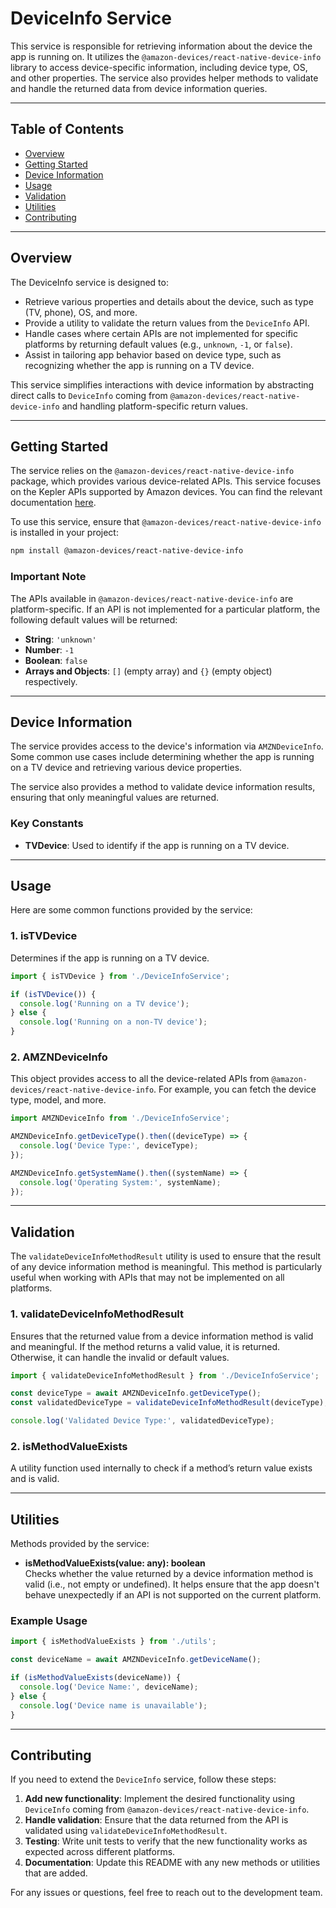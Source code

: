 # DeviceInfo Service

This service is responsible for retrieving information about the device the app is running on. It utilizes the `@amazon-devices/react-native-device-info` library to access device-specific information, including device type, OS, and other properties. The service also provides helper methods to validate and handle the returned data from device information queries.

---

## Table of Contents

- [Overview](#overview)
- [Getting Started](#getting-started)
- [Device Information](#device-information)
- [Usage](#usage)
- [Validation](#validation)
- [Utilities](#utilities)
- [Contributing](#contributing)

---

## Overview

The DeviceInfo service is designed to:

- Retrieve various properties and details about the device, such as type (TV, phone), OS, and more.
- Provide a utility to validate the return values from the `DeviceInfo` API.
- Handle cases where certain APIs are not implemented for specific platforms by returning default values (e.g., `unknown`, `-1`, or `false`).
- Assist in tailoring app behavior based on device type, such as recognizing whether the app is running on a TV device.

This service simplifies interactions with device information by abstracting direct calls to `DeviceInfo` coming from `@amazon-devices/react-native-device-info` and handling platform-specific return values.

---

## Getting Started

The service relies on the `@amazon-devices/react-native-device-info` package, which provides various device-related APIs. This service focuses on the Kepler APIs supported by Amazon devices. You can find the relevant documentation [here](https://developer.amazon.com/docs/kepler-tv-api/react-native-device-info.html).

To use this service, ensure that `@amazon-devices/react-native-device-info` is installed in your project:

```bash
npm install @amazon-devices/react-native-device-info
```

### Important Note

The APIs available in `@amazon-devices/react-native-device-info` are platform-specific. If an API is not implemented for a particular platform, the following default values will be returned:

- **String**: `'unknown'`
- **Number**: `-1`
- **Boolean**: `false`
- **Arrays and Objects**: `[]` (empty array) and `{}` (empty object) respectively.

---

## Device Information

The service provides access to the device's information via `AMZNDeviceInfo`. Some common use cases include determining whether the app is running on a TV device and retrieving various device properties.

The service also provides a method to validate device information results, ensuring that only meaningful values are returned.

### Key Constants

- **TVDevice**: Used to identify if the app is running on a TV device.

---

## Usage

Here are some common functions provided by the service:

### 1. **isTVDevice**

Determines if the app is running on a TV device.

```typescript
import { isTVDevice } from './DeviceInfoService';

if (isTVDevice()) {
  console.log('Running on a TV device');
} else {
  console.log('Running on a non-TV device');
}
```

### 2. **AMZNDeviceInfo**

This object provides access to all the device-related APIs from `@amazon-devices/react-native-device-info`. For example, you can fetch the device type, model, and more.

```typescript
import AMZNDeviceInfo from './DeviceInfoService';

AMZNDeviceInfo.getDeviceType().then((deviceType) => {
  console.log('Device Type:', deviceType);
});

AMZNDeviceInfo.getSystemName().then((systemName) => {
  console.log('Operating System:', systemName);
});
```

---

## Validation

The `validateDeviceInfoMethodResult` utility is used to ensure that the result of any device information method is meaningful. This method is particularly useful when working with APIs that may not be implemented on all platforms.

### 1. **validateDeviceInfoMethodResult**

Ensures that the returned value from a device information method is valid and meaningful. If the method returns a valid value, it is returned. Otherwise, it can handle the invalid or default values.

```typescript
import { validateDeviceInfoMethodResult } from './DeviceInfoService';

const deviceType = await AMZNDeviceInfo.getDeviceType();
const validatedDeviceType = validateDeviceInfoMethodResult(deviceType);

console.log('Validated Device Type:', validatedDeviceType);
```

### 2. **isMethodValueExists**

A utility function used internally to check if a method’s return value exists and is valid.

---

## Utilities

Methods provided by the service:

- **isMethodValueExists(value: any): boolean**  
   Checks whether the value returned by a device information method is valid (i.e., not empty or undefined). It helps ensure that the app doesn't behave unexpectedly if an API is not supported on the current platform.

### Example Usage

```typescript
import { isMethodValueExists } from './utils';

const deviceName = await AMZNDeviceInfo.getDeviceName();

if (isMethodValueExists(deviceName)) {
  console.log('Device Name:', deviceName);
} else {
  console.log('Device name is unavailable');
}
```

---

## Contributing

If you need to extend the `DeviceInfo` service, follow these steps:

1. **Add new functionality**: Implement the desired functionality using `DeviceInfo` coming from `@amazon-devices/react-native-device-info`.
2. **Handle validation**: Ensure that the data returned from the API is validated using `validateDeviceInfoMethodResult`.
3. **Testing**: Write unit tests to verify that the new functionality works as expected across different platforms.
4. **Documentation**: Update this README with any new methods or utilities that are added.

For any issues or questions, feel free to reach out to the development team.
